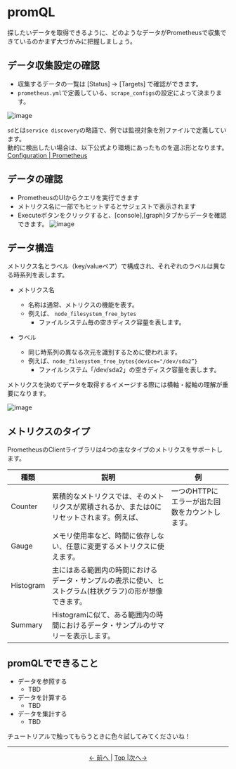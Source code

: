 # promQL

探したいデータを取得できるように、どのようなデータがPrometheusで収集できているのかまず大づかみに把握しましょう。

## データ収集設定の確認

- 収集するデータの一覧は [Status] -> [Targets] で確認ができます。
- `prometheus.yml`で定義している、`scrape_configs`の設定によって決まります。

![image](https://user-images.githubusercontent.com/24913906/79410082-6dcd7180-7fda-11ea-9535-69f14fcd5ada.png)

`sd`とは`service discovery`の略語で、例では監視対象を別ファイルで定義しています。  
動的に検出したい場合は、以下公式より環境にあったものを選ぶ形となります。
[Configuration | Prometheus](https://prometheus.io/docs/prometheus/latest/configuration/configuration/)

## データの確認

- PrometheusのUIからクエリを実行できます
- メトリクス名に一部でもヒットするとサジェストで表示されます
- Executeボタンをクリックすると、[console],[graph]タブからデータを確認できます。
![image](https://user-images.githubusercontent.com/24913906/79416016-a9236c80-7fe9-11ea-84db-5712b583a29b.png)

## データ構造

メトリクス名とラベル（key/valueペア）で構成され、それぞれのラベルは異なる時系列を表します。

- メトリクス名
  - 名称は通常、メトリクスの機能を表す。
  - 例えば、 `node_filesystem_free_bytes`
    - ファイルシステム毎の空きディスク容量を表します。

- ラベル
  - 同じ時系列の異なる次元を識別するために使われます。
  - 例えば、`node_filesystem_free_bytes{device="/dev/sda2”}`
    - ファイルシステム「/dev/sda2」の空きディスク容量を表します。

メトリクスを決めてデータを取得するイメージする際には横軸・縦軸の理解が重要になります。

![image](https://user-images.githubusercontent.com/24913906/79417255-73cc4e00-7fec-11ea-9401-7f4e643a35ad.png)

## メトリクスのタイプ

PrometheusのClientライブラリは4つの主なタイプのメトリクスをサポートします。

<!-- テーブルにする -->

| 種類        | 説明                                                                     | 例   |
| --------- | ---------------------------------------------------------------------- | --- |
| Counter   | 累積的なメトリクスでは、そのメトリクスが累積されるか、または0にリセットされます。例えば、 |一つのHTTPにエラーが出た回数をカウントします。     |
| Gauge     | メモリ使用率など、時間に依存しない、任意に変更するメトリクスに使えます。                                |     |
| Histogram | 主にはある範囲内の時間におけるデータ・サンプルの表示に使い、ヒストグラム(柱状グラフ)の形が想像できます。                  |     |
| Summary   | Histogramに似て、ある範囲内の時間におけるデータ・サンプルのサマリーを表示します。                          |     |

## promQLでできること

- データを参照する
  - TBD
- データを計算する
  - TBD
- データを集計する
  - TBD

チュートリアルで触ってもらうときに色々試してみてくださいね！

---

<p style="text-align:center"> <a href="http://hoge"><- 前へ </a> | <a href="http://hoge"> Top </a> |<a href="http://hoge">次へ-> </a></p>
